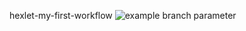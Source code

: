 hexlet-my-first-workflow
![example branch parameter](https://github.com/github/docs/actions/workflows/main.yml/badge.svg?branch=feature-1)